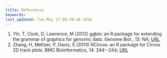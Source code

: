 ```yaml
---
title: References
keywords: 
last_updated: Tue May 17 09:39:48 2016
---
```

 
1. Yin, T, Cook, D, Lawrence, M (2012) ggbio: an R package for extending the grammar of graphics for genomic data. Genome Biol., 13: NA; [URL](http://dx.doi.org/10.1186/gb-2012-13-8-r77)
2. Zhang, H, Meltzer, P, Davis, S (2013) RCircos: an R package for Circos 2D track plots. BMC Bioinformatics, 14: 244--244; [URL](http://dx.doi.org/10.1186/1471-2105-14-244)
